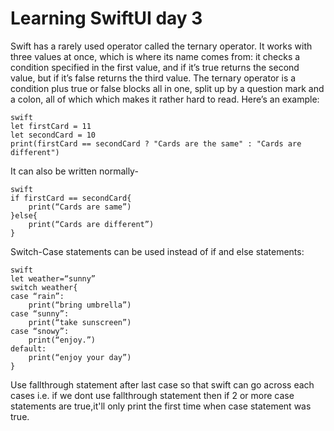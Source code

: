 # Learning SwiftUI day 3


Swift has a rarely used operator called the ternary operator. It works with three values at once, which is where its name comes from: it checks a condition specified in the first value, and if it’s true returns the second value, but if it’s false returns the third value.
The ternary operator is a condition plus true or false blocks all in one, split up by a question mark and a colon, all of which which makes it rather hard to read. Here’s an example:

```
swift
let firstCard = 11
let secondCard = 10
print(firstCard == secondCard ? "Cards are the same" : "Cards are different")
```

It can also be written normally-

```
swift
if firstCard == secondCard{
	print(“Cards are same”)
}else{
	print(“Cards are different”)
}
```


Switch-Case statements can be used instead of if and else statements:

```
swift
let weather=“sunny”
switch weather{
case “rain”:
	print(“bring umbrella”)
case “sunny”:
	print(“take sunscreen”)
case “snowy”:
	print(“enjoy.”)
default:
	print(“enjoy your day”)
}
```
Use fallthrough statement after last case so that swift can go across each cases i.e. if we dont use fallthrough statement then if 2 or more case statements are true,it'll only print the first time when case statement was true.

